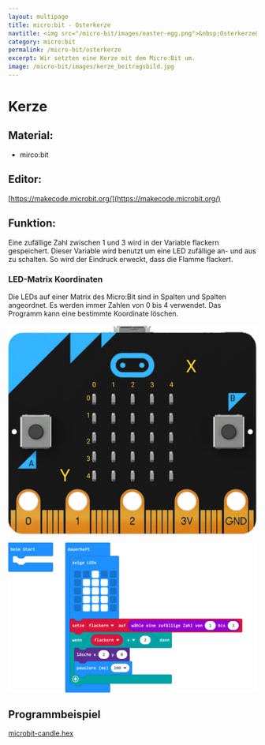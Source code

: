 ```yaml
---
layout: multipage
title: micro:bit - Osterkerze
navtitle: <img src="/micro-bit/images/easter-egg.png">&nbsp;Osterkerze&nbsp;<img src="/micro-bit/images/vcp-meet.png" title="Dieses Angebot kann auch über VCP-Meet genutzt werden.">
category: micro:bit
permalink: /micro-bit/osterkerze
excerpt: Wir setzten eine Kerze mit dem Micro:Bit um.
image: /micro-bit/images/kerze_beitragsbild.jpg
---
```


# Kerze



## Material:

+ mirco:bit

## Editor:

[https://makecode.microbit.org/](https://makecode.microbit.org/)

## Funktion:

Eine zufällige Zahl zwischen 1 und 3 wird in der Variable flackern gespeichert.
Dieser Variable wird benutzt um eine LED zufällige an- und aus zu schalten. So wird der Eindruck erweckt, dass die Flamme flackert.

### LED-Matrix Koordinaten

Die LEDs auf einer Matrix des Micro:Bit sind in Spalten und Spalten angeordnet. Es werden immer Zahlen von 0 bis 4 verwendet. Das Programm kann eine bestimmte Koordinate löschen.

![](images/koordinaten_led-matrix.jpg)


![](images/microbit-Screenshot_candle.png)

## Programmbeispiel

[microbit-candle.hex](appendix/microbit-candle.hex)
